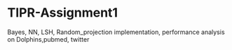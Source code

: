 # TIPR-Assignment1
Bayes, NN, LSH, Random_projection implementation, performance analysis on Dolphins,pubmed, twitter
